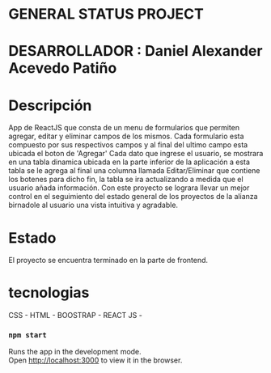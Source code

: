 # GENERAL STATUS PROJECT

# DESARROLLADOR : Daniel Alexander Acevedo Patiño
# Descripción
App de ReactJS que consta de un menu de formularios que permiten agregar, editar y eliminar campos de los mismos.
Cada formulario esta compuesto por sus respectivos campos y al final del ultimo campo esta ubicada el boton de 'Agregar' Cada dato que ingrese el usuario, se mostrara en una tabla dinamica ubicada en la parte inferior de la aplicación a esta tabla se le agrega al final una columna llamada Editar/Eliminar que contiene los botenes para dicho fin, la tabla se ira actualizando a medida que el usuario añada información.
Con este proyecto se lograra llevar un mejor control en el seguimiento del estado general de los proyectos de la alianza birnadole al usuario una vista intuitiva y agradable.

# Estado
El proyecto se encuentra terminado en la parte de frontend.

# tecnologias
CSS - HTML - BOOSTRAP - REACT JS -

### `npm start`

Runs the app in the development mode.\
Open [http://localhost:3000](http://localhost:3000) to view it in the browser.
